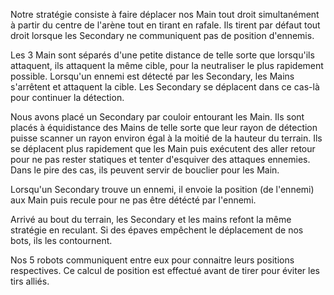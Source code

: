 Notre stratégie consiste à faire déplacer nos Main tout droit simultanément à partir du centre de l'arène tout en 
tirant en rafale. Ils tirent par défaut tout droit lorsque les Secondary ne communiquent pas de position d'ennemis.

Les 3 Main sont séparés d'une petite distance de telle sorte que lorsqu'ils attaquent, ils attaquent la même cible, 
pour la neutraliser le plus rapidement possible. Lorsqu'un ennemi est détecté par les Secondary, les Mains s'arrêtent
et attaquent la cible. Les Secondary se déplacent dans ce cas-là pour continuer la détection.

Nous avons placé un Secondary par couloir entourant les Main. Ils sont placés à équidistance des Mains de telle sorte 
que leur rayon de détection puisse scanner un rayon environ égal à la moitié de la hauteur du terrain.
Ils se déplacent plus rapidement que les Main puis exécutent des aller retour pour ne pas rester statiques 
et tenter d'esquiver des attaques ennemies. Dans le pire des cas, ils peuvent servir de bouclier pour les Main. 

Lorsqu'un Secondary trouve un ennemi, il envoie la position (de l'ennemi) aux Main puis recule pour ne pas être détécté par 
l'ennemi.

Arrivé au bout du terrain, les Secondary et les mains refont la même stratégie en reculant.
Si des épaves empêchent le déplacement de nos bots, ils les contournent.

Nos 5 robots communiquent entre eux pour connaitre leurs positions respectives. Ce calcul de position est effectué
avant de tirer pour éviter les tirs alliés.
